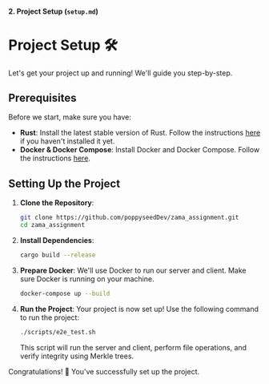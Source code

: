 #### **2. Project Setup (`setup.md`)**

# Project Setup 🛠️

Let's get your project up and running! We'll guide you step-by-step.

## Prerequisites

Before we start, make sure you have:

- **Rust**: Install the latest stable version of Rust. Follow the instructions [here](https://www.rust-lang.org/tools/install) if you haven't installed it yet.
- **Docker & Docker Compose**: Install Docker and Docker Compose. Follow the instructions [here](https://docs.docker.com/get-docker/).

## Setting Up the Project

1. **Clone the Repository**:
   ```bash
   git clone https://github.com/poppyseedDev/zama_assignment.git
   cd zama_assignment
   ```

2. **Install Dependencies**:
   ```bash
   cargo build --release
   ```

3. **Prepare Docker**:
   We'll use Docker to run our server and client. Make sure Docker is running on your machine.
   ```bash
   docker-compose up --build
   ```

4. **Run the Project**:
   Your project is now set up! Use the following command to run the project:
   ```bash
   ./scripts/e2e_test.sh
   ```
   This script will run the server and client, perform file operations, and verify integrity using Merkle trees.

Congratulations! 🎉 You've successfully set up the project.
